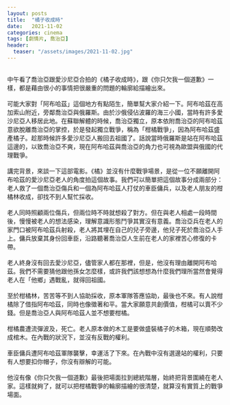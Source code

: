 ```yaml
---
layout: posts
title:  "橘子收成時"
date:   2021-11-02
categories: cinema
tags: [劇情片, 喬治亞]
header: 
  teaser: "/assets/images/2021-11-02.jpg"
---
```

<br>
中午看了喬治亞跟愛沙尼亞合拍的《橘子收成時》，跟《你只欠我一個道歉》一樣，都是藉由很小的事情把很嚴重的問題的輪廓給描繪出來。<br><br>
可能大家對「阿布哈茲」這個地方有點陌生，簡單幫大家介紹一下。阿布哈茲在高加索山附近，旁鄰喬治亞與俄羅斯。由於沙俄侵佔波羅的海三小國，當時有許多愛沙尼亞人移居此地。在蘇聯解體的時候，喬治亞獨立，原本依附喬治亞的阿布哈茲意欲脫離喬治亞的掌控，於是發起獨立戰爭，稱為「柑橘戰爭」，因為阿布哈茲盛產橘子。趁那時候許多愛沙尼亞人搬回去祖國了。話說當時俄羅斯是站在阿布哈茲這邊的，以致喬治亞不爽，現在阿布哈茲與喬治亞的角力也可視為歐盟與俄國的代理戰爭。<br><br>
講完背景，來談一下這部電影。《橘》並沒有什麼戰爭場景，是從一位不願離開阿布哈茲的愛沙尼亞老人的角度拍這個故事。我們可以簡單把這個故事分成兩部分：老人救了一個喬治亞傷兵和一個為阿布哈茲人打仗的車臣傭兵，以及老人朋友的柑橘林收成，卻找不到人幫忙採收。<br><br>
老人同時照顧兩位傷兵，但兩位時不時就想殺了對方。但在與老人相處一段時間後，慢慢被老人的想法感染，理解意識形態鬥爭其實沒有意義。喬治亞兵在老人的家門口被阿布哈茲兵射殺，老人將其埋在自己的兒子旁邊，他兒子死於喬治亞人手上。傭兵放棄其身份回車臣，沿路聽著喬治亞人生前在老人的家裡苦心修復的卡帶。<br><br>
老人終身沒有回去愛沙尼亞，儘管家人都在那裡，但是，他沒有理由離開阿布哈茲。我們不需要猜他跟他孫女怎麼樣，或許我們該想想為什麼我們理所當然會覺得老人在「他鄉」遇戰亂，就得回祖國。<br><br>
至於柑橘林，苦苦等不到人協助採收，原本軍隊答應協助，最後也不來。有人說柑橘除了借指阿布哈茲，同時也像徵著和平。當大家願意共創價值，柑橘可以賣不少錢。但是喬治亞人與阿布哈茲人並不想要柑橘。<br><br>
柑橘農遭流彈波及，死亡。老人原本做的木工是要做盛裝橘子的木箱，現在順勢改成棺木。在內戰的狀況下，並沒有反戰的權利。<br><br>
車臣傭兵遭阿布哈茲軍隊襲擊，幸運活了下來。在內戰中沒有選邊站的權利，只要有人想要扣你帽子，你沒有辯解的可能。<br><br>
他沒有像《你只欠我一個道歉》最後把場面拉到總統階層，始終把背景圍繞在老人家。這樣就夠了，就可以把柑橘戰爭的輪廓描繪的很清楚，就算沒有實質上的戰爭場面。<br><br>